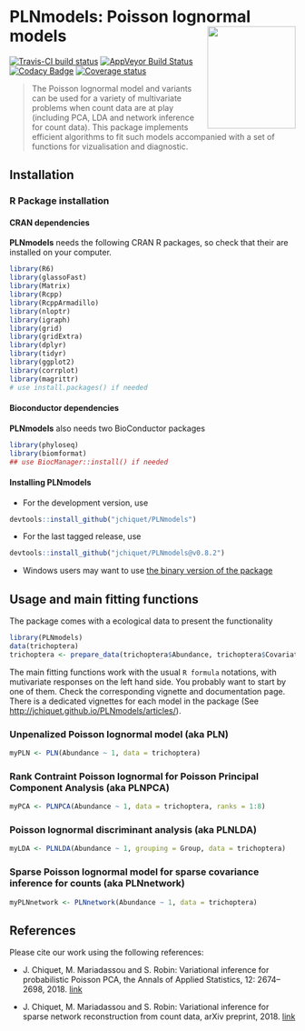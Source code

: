 
# PLNmodels: Poisson lognormal models <img src="man/figures/logo.png" align="right" width="155" height="180"/>

[![Travis-CI build
status](https://travis-ci.org/jchiquet/PLNmodels.svg?branch=master)](https://travis-ci.org/jchiquet/PLNmodels)
[![AppVeyor Build
Status](https://ci.appveyor.com/api/projects/status/github/jchiquet/PLNmodels?branch=master&svg=true)](https://ci.appveyor.com/project/jchiquet/PLNmodels)
[![Codacy
Badge](https://api.codacy.com/project/badge/Grade/c031ad73ccdb4c88ba11dfd74fab1255)](https://www.codacy.com/app/jchiquet/PLNmodels?utm_source=github.com&utm_medium=referral&utm_content=jchiquet/PLNmodels&utm_campaign=Badge_Grade)
[![Coverage
status](https://codecov.io/gh/jchiquet/PLNmodels/branch/master/graph/badge.svg)](https://codecov.io/github/jchiquet/PLNmodels?branch=master)

> The Poisson lognormal model and variants can be used for a variety of
> multivariate problems when count data are at play (including PCA, LDA
> and network inference for count data). This package implements
> efficient algorithms to fit such models accompanied with a set of
> functions for vizualisation and diagnostic.

## Installation

### R Package installation

#### CRAN dependencies

**PLNmodels** needs the following CRAN R packages, so check that their
are installed on your computer.

``` r
library(R6)
library(glassoFast)
library(Matrix)
library(Rcpp)
library(RcppArmadillo)
library(nloptr)
library(igraph)
library(grid)
library(gridExtra)
library(dplyr)
library(tidyr)
library(ggplot2)
library(corrplot)
library(magrittr)
# use install.packages() if needed
```

#### Bioconductor dependencies

**PLNmodels** also needs two BioConductor packages

``` r
library(phyloseq)
library(biomformat)
## use BiocManager::install() if needed
```

#### Installing PLNmodels

  - For the development version, use

<!-- end list -->

``` r
devtools::install_github("jchiquet/PLNmodels")
```

  - For the last tagged release, use

<!-- end list -->

``` r
devtools::install_github("jchiquet/PLNmodels@v0.8.2")
```

  - Windows users may want to use [the binary version of the
    package](https://github.com/jchiquet/PLNmodels/releases/download/v0.8.2/PLNmodels_0.8.2.zip)

## Usage and main fitting functions

The package comes with a ecological data to present the functionality

``` r
library(PLNmodels)
data(trichoptera)
trichoptera <- prepare_data(trichoptera$Abundance, trichoptera$Covariate)
```

The main fitting functions work with the usual `R formula` notations,
with mutivariate responses on the left hand side. You probably want to
start by one of them. Check the corresponding vignette and documentation
page. There is a dedicated vignettes for each model in the package (See
<http://jchiquet.github.io/PLNmodels/articles/>).

### Unpenalized Poisson lognormal model (aka PLN)

``` r
myPLN <- PLN(Abundance ~ 1, data = trichoptera)
```

### Rank Contraint Poisson lognormal for Poisson Principal Component Analysis (aka PLNPCA)

``` r
myPCA <- PLNPCA(Abundance ~ 1, data = trichoptera, ranks = 1:8)
```

### Poisson lognormal discriminant analysis (aka PLNLDA)

``` r
myLDA <- PLNLDA(Abundance ~ 1, grouping = Group, data = trichoptera)
```

### Sparse Poisson lognormal model for sparse covariance inference for counts (aka PLNnetwork)

``` r
myPLNnetwork <- PLNnetwork(Abundance ~ 1, data = trichoptera)
```

## References

Please cite our work using the following references:

  - J. Chiquet, M. Mariadassou and S. Robin: Variational inference for
    probabilistic Poisson PCA, the Annals of Applied Statistics, 12:
    2674–2698, 2018. [link](http://dx.doi.org/10.1214/18-AOAS1177)

  - J. Chiquet, M. Mariadassou and S. Robin: Variational inference for
    sparse network reconstruction from count data, arXiv preprint, 2018.
    [link](https://arxiv.org/abs/1806.03120)
